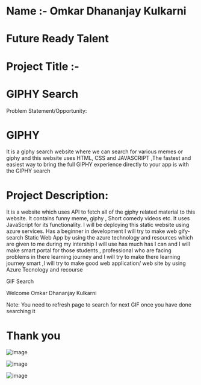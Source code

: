 # Name :- Omkar Dhananjay Kulkarni

# Future Ready Talent

# Project Title :- 
#                                                                 GIPHY Search 

Problem Statement/Opportunity:

#                                                                   GIPHY

It is a giphy search website where we can search for various memes or giphy and this website uses HTML, CSS and JAVASCRIPT ,The fastest and easiest way to bring the full GIPHY experience directly to your app is with the GIPHY search


# Project Description:
 
 It is a website which uses API to fetch all of the giphy related material to this website. It contains funny meme, giphy , Short comedy videos etc. It uses JavaScript for its functionality. I will be deploying this static website using azure services. Has a beginner in development I will try to make web gify-search Static Web App by using the azure technology and resources which are given to me during my intership I will use has much has I can and I will make smart portal for those students , professional who are facing problems in there learning journey and I will try to make there learning journey smart ,I will try to make good web application/ web site by using Azure Tecnology and recourse


GIF Search

Welcome Omkar Dhananjay Kulkarni

Note: You need to refresh page to search for next GIF once you have done searching it



# Thank you

![image](https://user-images.githubusercontent.com/89896505/153400919-58743864-0a6e-43db-bdc2-03ab427eacb8.png)


![image](https://user-images.githubusercontent.com/89896505/153400655-6eee0637-f082-4b3a-a107-5beb04b12deb.png)

![image](https://user-images.githubusercontent.com/89896505/153400769-3f49d416-290d-4779-be7a-023d120a3b6e.png)
